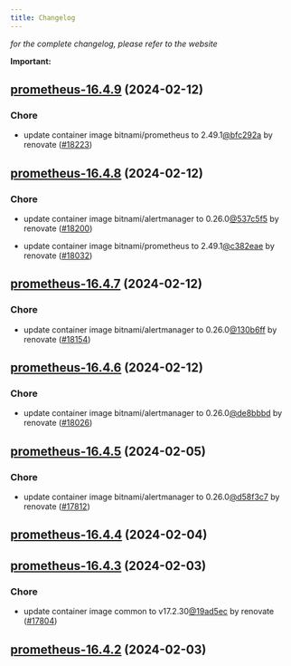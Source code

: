 ```yaml
---
title: Changelog
---
```



*for the complete changelog, please refer to the website*

**Important:**































## [prometheus-16.4.9](https://github.com/truecharts/charts/compare/prometheus-16.4.8...prometheus-16.4.9) (2024-02-12)

### Chore



- update container image bitnami/prometheus to 2.49.1[@bfc292a](https://github.com/bfc292a) by renovate ([#18223](https://github.com/truecharts/charts/issues/18223))


## [prometheus-16.4.8](https://github.com/truecharts/charts/compare/prometheus-16.4.7...prometheus-16.4.8) (2024-02-12)

### Chore



- update container image bitnami/alertmanager to 0.26.0[@537c5f5](https://github.com/537c5f5) by renovate ([#18200](https://github.com/truecharts/charts/issues/18200))

- update container image bitnami/prometheus to 2.49.1[@c382eae](https://github.com/c382eae) by renovate ([#18032](https://github.com/truecharts/charts/issues/18032))


## [prometheus-16.4.7](https://github.com/truecharts/charts/compare/prometheus-16.4.6...prometheus-16.4.7) (2024-02-12)

### Chore



- update container image bitnami/alertmanager to 0.26.0[@130b6ff](https://github.com/130b6ff) by renovate ([#18154](https://github.com/truecharts/charts/issues/18154))


## [prometheus-16.4.6](https://github.com/truecharts/charts/compare/prometheus-16.4.5...prometheus-16.4.6) (2024-02-12)

### Chore



- update container image bitnami/alertmanager to 0.26.0[@de8bbbd](https://github.com/de8bbbd) by renovate ([#18026](https://github.com/truecharts/charts/issues/18026))


## [prometheus-16.4.5](https://github.com/truecharts/charts/compare/prometheus-16.4.4...prometheus-16.4.5) (2024-02-05)

### Chore



- update container image bitnami/alertmanager to 0.26.0[@d58f3c7](https://github.com/d58f3c7) by renovate ([#17812](https://github.com/truecharts/charts/issues/17812))


## [prometheus-16.4.4](https://github.com/truecharts/charts/compare/prometheus-16.4.3...prometheus-16.4.4) (2024-02-04)


## [prometheus-16.4.3](https://github.com/truecharts/charts/compare/prometheus-16.4.2...prometheus-16.4.3) (2024-02-03)

### Chore



- update container image common to v17.2.30[@19ad5ec](https://github.com/19ad5ec) by renovate ([#17804](https://github.com/truecharts/charts/issues/17804))


## [prometheus-16.4.2](https://github.com/truecharts/charts/compare/prometheus-16.4.1...prometheus-16.4.2) (2024-02-03)

